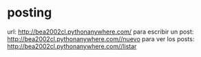 # posting

url: http://bea2002cl.pythonanywhere.com/
para escribir un post: http://bea2002cl.pythonanywhere.com//nuevo
para ver los posts: http://bea2002cl.pythonanywhere.com//listar